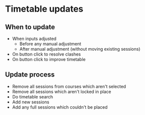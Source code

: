 # Timetable updates
## When to update
* When inputs adjusted
  * Before any manual adjustment
  * After manual adjustment (without moving existing sessions)
* On button click to resolve clashes
* On button click to improve timetable

## Update process
* Remove all sessions from courses which aren't selected
* Remove all sessions which aren't locked in place
* Do timetable search
* Add new sessions
* Add any full sessions which couldn't be placed
